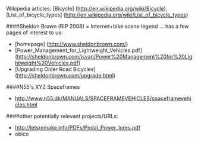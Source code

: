 Wikipedia articles: [Bicycle] (http://en.wikipedia.org/wiki/Bicycle), [List_of_bicycle_types] (http://en.wikipedia.org/wiki/List_of_bicycle_types)


####Sheldon Brown (RIP 2008) = Internet+bike scene legend
... has a few pages of interest to us:
- [homepage] (http://www.sheldonbrown.com/)
- [Power_Management_for_Lightweight_Vehicles.pdf] (http://sheldonbrown.com/isvan/Power%20Management%20for%20Lightweight%20Vehicles.pdf)
- [Upgrading Older Road Bicycles] (http://sheldonbrown.com/upgrade.html)

####N55's XYZ Spaceframes
  - http://www.n55.dk/MANUALS/SPACEFRAMEVEHICLES/spaceframevehicles.html

####other potentially relevant projects/URLs:
- http://letsremake.info/PDFs/Pedal_Power_lores.pdf
- obico

